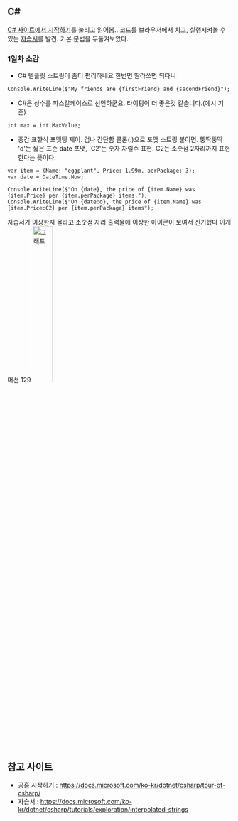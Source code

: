 ## C#
[C# 사이트에서 시작하기](https://docs.microsoft.com/ko-kr/dotnet/csharp/tour-of-csharp/)를 눌리고 읽어봄..
코드를 브라우저에서 치고, 실행시켜볼 수 있는 [자습서](https://docs.microsoft.com/ko-kr/dotnet/csharp/tutorials/exploration/interpolated-strings)를 발견. 기본 문법을 두둘겨보았다. 

### 1일차 소감
- C# 템플릿 스트링이 좀더 편리하네요 한번면 딸라쓰면 되다니
```
Console.WriteLine($"My friends are {firstFriend} and {secondFriend}");
```

- C#은 상수를 파스칼케이스로 선언하군요. 타이핑이 더 좋은것 같습니다.(예시 기준)
```
int max = int.MaxValue;
```

- 중간 표햔식 포맷팅 제어. 겁나 간단함  콜론(:)으로 포맷 스트링 붙이면. 뚱딱뚱딱
'd'는 짧은 표준 date 포맷, 'C2'는 숫자 자릴수 표현. C2는 소숫점 2자리까지 표현한다는 뜻이다.
```
var item = (Name: "eggplant", Price: 1.99m, perPackage: 3);
var date = DateTime.Now;

Console.WriteLine($"On {date}, the price of {item.Name} was {item.Price} per {item.perPackage} items.");
Console.WriteLine($"On {date:d}, the price of {item.Name} was {item.Price:C2} per {item.perPackage} items");
```

자습서가 이상한지 몰라고 소숫점 자리 출력물에 이상한 아이콘이 보여서 신기했다 이게 머선 129
<img src="https://github.com/accidentlywoo/C-#-Blazor/image/소숫점자리.png" width="30%" height="30%" display="inline-block" alt="그래프"/>


## 참고 사이트
- 공홈 시작하기 : https://docs.microsoft.com/ko-kr/dotnet/csharp/tour-of-csharp/
- 자습서 : https://docs.microsoft.com/ko-kr/dotnet/csharp/tutorials/exploration/interpolated-strings